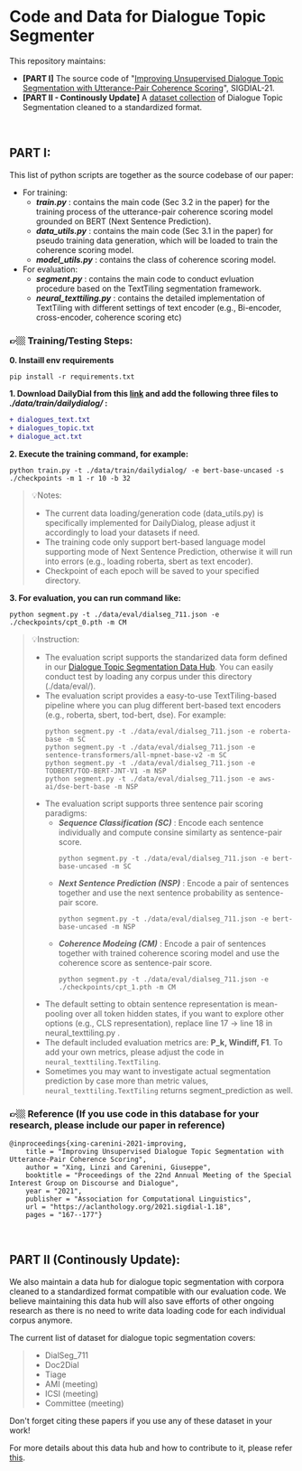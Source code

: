 # Code and Data for Dialogue Topic Segmenter
This repository maintains:
* **[PART I]** The source code of "[Improving Unsupervised Dialogue Topic Segmentation with Utterance-Pair Coherence Scoring](https://aclanthology.org/2021.sigdial-1.18.pdf)", SIGDIAL-21.
* **[PART II - Continously Update]** A [dataset collection](https://github.com/lxing532/Dialogue-Topic-Segmenter/tree/main/data) of Dialogue Topic Segmentation cleaned to a standardized format.

<br/>

## PART I:
This list of python scripts are together as the source codebase of our paper:
- For training:
  - __*train.py*__ : contains the main code (Sec 3.2 in the paper) for the training process of the utterance-pair coherence scoring model grounded on BERT (Next Sentence Prediction). 
  - __*data_utils.py*__ : contains the main code (Sec 3.1 in the paper) for pseudo training data generation, which will be loaded to train the coherence scoring model.
  - __*model_utils.py*__ : contains the class of coherence scoring model.
- For evaluation:
  - __*segment.py*__ : contains the main code to conduct evluation procedure based on the TextTiling segmentation framework.
  - __*neural_texttiling.py*__ : contains the detailed implementation of TextTiling with different settings of text encoder (e.g., Bi-encoder, cross-encoder, coherence scoring etc)

### 👉🏼 Training/Testing Steps:
**0. Instaill env requirements**
  ```
  pip install -r requirements.txt
  ```
**1. Download DailyDial from this [link](http://yanran.li/dailydialog) and add the following three files to __*./data/train/dailydialog/*__ :**
  ``` diff
  + dialogues_text.txt
  + dialogues_topic.txt
  + dialogue_act.txt
  ```
**2. Execute the training command, for example:**
  ```
  python train.py -t ./data/train/dailydialog/ -e bert-base-uncased -s ./checkpoints -m 1 -r 10 -b 32
  ```
>💡Notes:
>  * The current data loading/generation code (data_utils.py) is specifically implemented for DailyDialog, please adjust it accordingly to load your datasets if need.
>  * The training code only support bert-based language model supporting mode of Next Sentence Prediction, otherwise it will run into errors (e.g., loading roberta, sbert as text encoder).
>  * Checkpoint of each epoch will be saved to your specified directory.

**3. For evaluation, you can run command like:**
  ```
  python segment.py -t ./data/eval/dialseg_711.json -e ./checkpoints/cpt_0.pth -m CM
  ```
>💡Instruction:
>  * The evaluation script supports the standarized data form defined in our [Dialogue Topic Segmentation Data Hub](https://github.com/lxing532/Dialogue-Topic-Segmenter/tree/main/data). You can easily conduct test by loading any corpus under this directory (./data/eval/).
>  * The evaluation script provides a easy-to-use TextTiling-based pipeline where you can plug different bert-based text encoders (e.g., roberta, sbert, tod-bert, dse). For example:
>      ```
>      python segment.py -t ./data/eval/dialseg_711.json -e roberta-base -m SC
>      python segment.py -t ./data/eval/dialseg_711.json -e sentence-transformers/all-mpnet-base-v2 -m SC
>      python segment.py -t ./data/eval/dialseg_711.json -e TODBERT/TOD-BERT-JNT-V1 -m NSP
>      python segment.py -t ./data/eval/dialseg_711.json -e aws-ai/dse-bert-base -m NSP
>      ```
>  * The evaluation script supports three sentence pair scoring paradigms:
>    * **_Sequence Classification (SC)_** : Encode each sentence individually and compute consine similarty as sentence-pair score.
>      ```
>      python segment.py -t ./data/eval/dialseg_711.json -e bert-base-uncased -m SC
>      ```
>    * **_Next Sentence Prediction (NSP)_** : Encode a pair of sentences together and use the next sentence probability as sentence-pair score.
>      ```
>      python segment.py -t ./data/eval/dialseg_711.json -e bert-base-uncased -m NSP
>      ```
>    * **_Coherence Modeing (CM)_** : Encode a pair of sentences together with trained coherence scoring model and use the coherence score as sentence-pair score.
>      ```
>      python segment.py -t ./data/eval/dialseg_711.json -e ./checkpoints/cpt_1.pth -m CM
>      ```
>  * The default setting to obtain sentence representation is mean-pooling over all token hidden states, if you want to explore other options (e.g., CLS representation), replace line 17 -> line 18 in neural_texttiling.py .
>  * The default included evaluation metrics are: **P_k, Windiff, F1**. To add your own metrics, please adjust the code in ```neural_texttiling.TextTiling```.
>  * Sometimes you may want to investigate actual segmentation prediction by case more than metric values, ```neural_texttiling.TextTiling``` returns segment_prediction as well.


### 👉🏼 Reference (If you use code in this database for your research, please include our paper in reference)
```
@inproceedings{xing-carenini-2021-improving,
    title = "Improving Unsupervised Dialogue Topic Segmentation with Utterance-Pair Coherence Scoring",
    author = "Xing, Linzi and Carenini, Giuseppe",
    booktitle = "Proceedings of the 22nd Annual Meeting of the Special Interest Group on Discourse and Dialogue",
    year = "2021",
    publisher = "Association for Computational Linguistics",
    url = "https://aclanthology.org/2021.sigdial-1.18",
    pages = "167--177"}
```

<br/>

## PART II (Continously Update):
We also maintain a data hub for dialogue topic segmentation with corpora cleaned to a standardized format compatible with our evaluation code. We believe maintaining this data hub will also save efforts of other ongoing research as there is no need to write data loading code for each individual corpus anymore. 

The current list of dataset for dialogue topic segmentation covers:
>  * DialSeg_711
>  * Doc2Dial
>  * Tiage
>  * AMI (meeting)
>  * ICSI (meeting)
>  * Committee (meeting)

Don't forget citing these papers if you use any of these dataset in your work!

For more details about this data hub and how to contribute to it, please refer [this](https://github.com/lxing532/Dialogue-Topic-Segmenter/tree/main/data).
